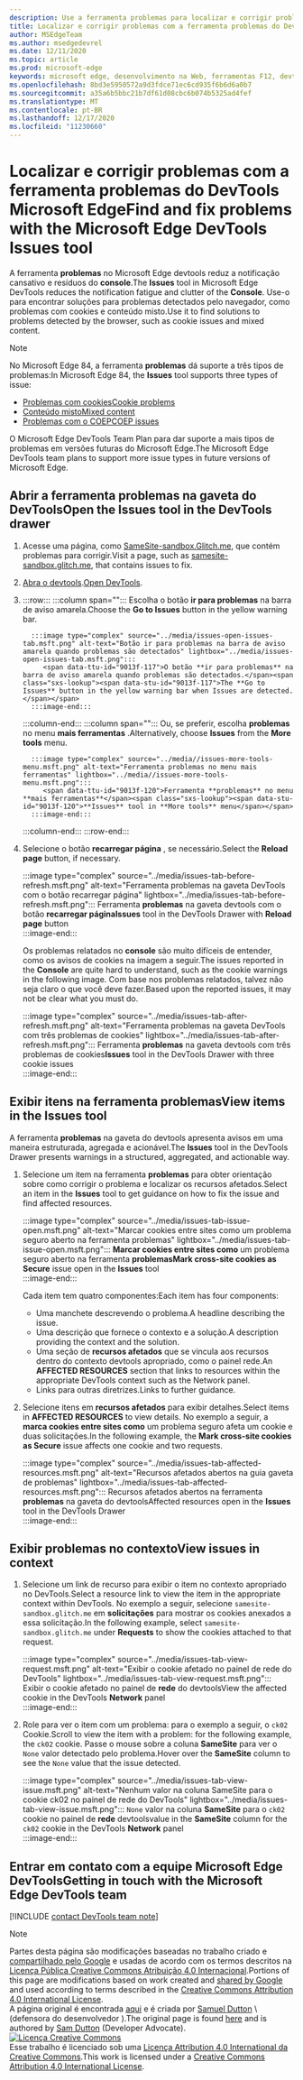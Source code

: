 ```yaml
---
description: Use a ferramenta problemas para localizar e corrigir problemas com o website.
title: Localizar e corrigir problemas com a ferramenta problemas do DevTools Microsoft Edge
author: MSEdgeTeam
ms.author: msedgedevrel
ms.date: 12/11/2020
ms.topic: article
ms.prod: microsoft-edge
keywords: microsoft edge, desenvolvimento na Web, ferramentas F12, devtools
ms.openlocfilehash: 8bd3e5950572a9d3fdce71ec6cd935f6b6d6a0b7
ms.sourcegitcommit: a35a6b5bbc21b7df61d08cbc6b074b5325ad4fef
ms.translationtype: MT
ms.contentlocale: pt-BR
ms.lasthandoff: 12/17/2020
ms.locfileid: "11230660"
---
```

<!-- Copyright Sam Dutton 

   Licensed under the Apache License, Version 2.0 (the "License");
   you may not use this file except in compliance with the License.
   You may obtain a copy of the License at

       https://www.apache.org/licenses/LICENSE-2.0

   Unless required by applicable law or agreed to in writing, software
   distributed under the License is distributed on an "AS IS" BASIS,
   WITHOUT WARRANTIES OR CONDITIONS OF ANY KIND, either express or implied.
   See the License for the specific language governing permissions and
   limitations under the License.  -->  

# <span data-ttu-id="9013f-104">Localizar e corrigir problemas com a ferramenta problemas do DevTools Microsoft Edge</span><span class="sxs-lookup"><span data-stu-id="9013f-104">Find and fix problems with the Microsoft Edge DevTools Issues tool</span></span>  

<span data-ttu-id="9013f-105">A ferramenta **problemas** no Microsoft Edge devtools reduz a notificação cansativo e resíduos do **console**.</span><span class="sxs-lookup"><span data-stu-id="9013f-105">The **Issues** tool in Microsoft Edge DevTools reduces the notification fatigue and clutter of the **Console**.</span></span>  <span data-ttu-id="9013f-106">Use-o para encontrar soluções para problemas detectados pelo navegador, como problemas com cookies e conteúdo misto.</span><span class="sxs-lookup"><span data-stu-id="9013f-106">Use it to find solutions to problems detected by the browser, such as cookie issues and mixed content.</span></span>  

> [!NOTE]
> <span data-ttu-id="9013f-107">No Microsoft Edge 84, a ferramenta **problemas** dá suporte a três tipos de problemas:</span><span class="sxs-lookup"><span data-stu-id="9013f-107">In Microsoft Edge 84, the **Issues** tool supports three types of issue:</span></span>  
> *   [<span data-ttu-id="9013f-108">Problemas com cookies</span><span class="sxs-lookup"><span data-stu-id="9013f-108">Cookie problems</span></span>][MDNSameSiteCookies]  
> *   [<span data-ttu-id="9013f-109">Conteúdo misto</span><span class="sxs-lookup"><span data-stu-id="9013f-109">Mixed content</span></span>][MDNMixedContent]  
> *   [<span data-ttu-id="9013f-110">Problemas com o COEP</span><span class="sxs-lookup"><span data-stu-id="9013f-110">COEP issues</span></span>][W3CCOEPSpec]
> 
> <span data-ttu-id="9013f-111">O Microsoft Edge DevTools Team Plan para dar suporte a mais tipos de problemas em versões futuras do Microsoft Edge.</span><span class="sxs-lookup"><span data-stu-id="9013f-111">The Microsoft Edge DevTools team plans to support more issue types in future versions of Microsoft Edge.</span></span>  

## <span data-ttu-id="9013f-112">Abrir a ferramenta problemas na gaveta do DevTools</span><span class="sxs-lookup"><span data-stu-id="9013f-112">Open the Issues tool in the DevTools drawer</span></span>  

1.  <span data-ttu-id="9013f-113">Acesse uma página, como [SameSite-sandbox.Glitch.me][GlitchSamesiteSandbox], que contém problemas para corrigir.</span><span class="sxs-lookup"><span data-stu-id="9013f-113">Visit a page, such as [samesite-sandbox.glitch.me][GlitchSamesiteSandbox], that contains issues to fix.</span></span>  
1.  <span data-ttu-id="9013f-114">[Abra o devtools][DevtoolsOpen].</span><span class="sxs-lookup"><span data-stu-id="9013f-114">[Open DevTools][DevtoolsOpen].</span></span>  
1.  :::row:::
       :::column span="":::
          <span data-ttu-id="9013f-115">Escolha o botão **ir para problemas** na barra de aviso amarela.</span><span class="sxs-lookup"><span data-stu-id="9013f-115">Choose the **Go to Issues** button in the yellow warning bar.</span></span>  
          
          :::image type="complex" source="../media/issues-open-issues-tab.msft.png" alt-text="Botão ir para problemas na barra de aviso amarela quando problemas são detectados" lightbox="../media/issues-open-issues-tab.msft.png":::
             <span data-ttu-id="9013f-117">O botão **ir para problemas** na barra de aviso amarela quando problemas são detectados.</span><span class="sxs-lookup"><span data-stu-id="9013f-117">The **Go to Issues** button in the yellow warning bar when Issues are detected.</span></span>  
          :::image-end:::  
       :::column-end:::
       :::column span="":::
          <span data-ttu-id="9013f-118">Ou, se preferir, escolha **problemas** no menu **mais ferramentas** .</span><span class="sxs-lookup"><span data-stu-id="9013f-118">Alternatively, choose **Issues** from the **More tools** menu.</span></span>  
          
          :::image type="complex" source="../media//issues-more-tools-menu.msft.png" alt-text="Ferramenta problemas no menu mais ferramentas" lightbox="../media//issues-more-tools-menu.msft.png":::
             <span data-ttu-id="9013f-120">Ferramenta **problemas** no menu **mais ferramentas**</span><span class="sxs-lookup"><span data-stu-id="9013f-120">**Issues** tool in **More tools** menu</span></span>  
          :::image-end:::  
       :::column-end:::
    :::row-end:::
    
1.  <span data-ttu-id="9013f-121">Selecione o botão **recarregar página** , se necessário.</span><span class="sxs-lookup"><span data-stu-id="9013f-121">Select the **Reload page** button, if necessary.</span></span>  
    
    :::image type="complex" source="../media/issues-tab-before-refresh.msft.png" alt-text="Ferramenta problemas na gaveta DevTools com o botão recarregar página" lightbox="../media/issues-tab-before-refresh.msft.png":::
       <span data-ttu-id="9013f-123">Ferramenta **problemas** na gaveta devtools com o botão **recarregar página**</span><span class="sxs-lookup"><span data-stu-id="9013f-123">**Issues** tool in the DevTools Drawer with **Reload page** button</span></span>  
    :::image-end:::  

    <span data-ttu-id="9013f-124">Os problemas relatados no **console** são muito difíceis de entender, como os avisos de cookies na imagem a seguir.</span><span class="sxs-lookup"><span data-stu-id="9013f-124">The issues reported in the **Console** are quite hard to understand, such as the cookie warnings in the following image.</span></span>  <span data-ttu-id="9013f-125">Com base nos problemas relatados, talvez não seja claro o que você deve fazer.</span><span class="sxs-lookup"><span data-stu-id="9013f-125">Based upon the reported issues, it may not be clear what you must do.</span></span>  
    
    :::image type="complex" source="../media/issues-tab-after-refresh.msft.png" alt-text="Ferramenta problemas na gaveta DevTools com três problemas de cookies" lightbox="../media/issues-tab-after-refresh.msft.png":::
       <span data-ttu-id="9013f-127">Ferramenta **problemas** na gaveta devtools com três problemas de cookies</span><span class="sxs-lookup"><span data-stu-id="9013f-127">**Issues** tool in the DevTools Drawer with three cookie issues</span></span>  
    :::image-end:::  
    
## <span data-ttu-id="9013f-128">Exibir itens na ferramenta problemas</span><span class="sxs-lookup"><span data-stu-id="9013f-128">View items in the Issues tool</span></span>  

<span data-ttu-id="9013f-129">A ferramenta **problemas** na gaveta do devtools apresenta avisos em uma maneira estruturada, agregada e acionável.</span><span class="sxs-lookup"><span data-stu-id="9013f-129">The **Issues** tool in the DevTools Drawer presents warnings in a structured, aggregated, and actionable way.</span></span>  

1.  <span data-ttu-id="9013f-130">Selecione um item na ferramenta **problemas** para obter orientação sobre como corrigir o problema e localizar os recursos afetados.</span><span class="sxs-lookup"><span data-stu-id="9013f-130">Select an item in the **Issues** tool to get guidance on how to fix the issue and find affected resources.</span></span>  
    
    :::image type="complex" source="../media/issues-tab-issue-open.msft.png" alt-text="Marcar cookies entre sites como um problema seguro aberto na ferramenta problemas" lightbox="../media/issues-tab-issue-open.msft.png":::
       <span data-ttu-id="9013f-132">**Marcar cookies entre sites como** um problema seguro aberto na ferramenta **problemas**</span><span class="sxs-lookup"><span data-stu-id="9013f-132">**Mark cross-site cookies as Secure** issue open in the **Issues** tool</span></span>  
    :::image-end:::  
    
    <span data-ttu-id="9013f-133">Cada item tem quatro componentes:</span><span class="sxs-lookup"><span data-stu-id="9013f-133">Each item has four components:</span></span>  
    
    *   <span data-ttu-id="9013f-134">Uma manchete descrevendo o problema.</span><span class="sxs-lookup"><span data-stu-id="9013f-134">A headline describing the issue.</span></span>  
    *   <span data-ttu-id="9013f-135">Uma descrição que fornece o contexto e a solução.</span><span class="sxs-lookup"><span data-stu-id="9013f-135">A description providing the context and the solution.</span></span>  
    *   <span data-ttu-id="9013f-136">Uma seção de **recursos afetados** que se vincula aos recursos dentro do contexto devtools apropriado, como o painel rede.</span><span class="sxs-lookup"><span data-stu-id="9013f-136">An **AFFECTED RESOURCES** section that links to resources within the appropriate DevTools context such as the Network panel.</span></span>  
    *   <span data-ttu-id="9013f-137">Links para outras diretrizes.</span><span class="sxs-lookup"><span data-stu-id="9013f-137">Links to further guidance.</span></span>  
    
1.  <span data-ttu-id="9013f-138">Selecione itens em **recursos afetados** para exibir detalhes.</span><span class="sxs-lookup"><span data-stu-id="9013f-138">Select items in **AFFECTED RESOURCES** to view details.</span></span>  <span data-ttu-id="9013f-139">No exemplo a seguir, a **marca cookies entre sites como** um problema seguro afeta um cookie e duas solicitações.</span><span class="sxs-lookup"><span data-stu-id="9013f-139">In the following example, the **Mark cross-site cookies as Secure** issue affects one cookie and two requests.</span></span>  
    
    :::image type="complex" source="../media/issues-tab-affected-resources.msft.png" alt-text="Recursos afetados abertos na guia gaveta de problemas" lightbox="../media/issues-tab-affected-resources.msft.png":::
       <span data-ttu-id="9013f-141">Recursos afetados abertos na ferramenta **problemas** na gaveta do devtools</span><span class="sxs-lookup"><span data-stu-id="9013f-141">Affected resources open in the **Issues** tool in the DevTools Drawer</span></span>  
    :::image-end:::  
    
## <span data-ttu-id="9013f-142">Exibir problemas no contexto</span><span class="sxs-lookup"><span data-stu-id="9013f-142">View issues in context</span></span>  

1.  <span data-ttu-id="9013f-143">Selecione um link de recurso para exibir o item no contexto apropriado no DevTools.</span><span class="sxs-lookup"><span data-stu-id="9013f-143">Select a resource link to view the item in the appropriate context within DevTools.</span></span>  <span data-ttu-id="9013f-144">No exemplo a seguir, selecione `samesite-sandbox.glitch.me` em **solicitações** para mostrar os cookies anexados a essa solicitação.</span><span class="sxs-lookup"><span data-stu-id="9013f-144">In the following example, select `samesite-sandbox.glitch.me` under **Requests** to show the cookies attached to that request.</span></span>  
    
    :::image type="complex" source="../media/issues-tab-view-request.msft.png" alt-text="Exibir o cookie afetado no painel de rede do DevTools" lightbox="../media/issues-tab-view-request.msft.png":::
       <span data-ttu-id="9013f-146">Exibir o cookie afetado no painel de **rede** do devtools</span><span class="sxs-lookup"><span data-stu-id="9013f-146">View the affected cookie in the DevTools **Network** panel</span></span>  
    :::image-end:::  

1.  <span data-ttu-id="9013f-147">Role para ver o item com um problema: para o exemplo a seguir, o `ck02` Cookie.</span><span class="sxs-lookup"><span data-stu-id="9013f-147">Scroll to view the item with a problem: for the following example, the `ck02` cookie.</span></span>  <span data-ttu-id="9013f-148">Passe o mouse sobre a coluna **SameSite** para ver o `None` valor detectado pelo problema.</span><span class="sxs-lookup"><span data-stu-id="9013f-148">Hover over the **SameSite** column to see the `None` value that the issue detected.</span></span>  
    
    :::image type="complex" source="../media/issues-tab-view-issue.msft.png" alt-text="Nenhum valor na coluna SameSite para o cookie ck02 no painel de rede do DevTools" lightbox="../media/issues-tab-view-issue.msft.png":::
       `None` <span data-ttu-id="9013f-150">valor na coluna **SameSite** para o `ck02` cookie no painel de **rede** devtools</span><span class="sxs-lookup"><span data-stu-id="9013f-150">value in the **SameSite** column for the `ck02` cookie in the DevTools **Network** panel</span></span>  
    :::image-end:::  

## <span data-ttu-id="9013f-151">Entrar em contato com a equipe Microsoft Edge DevTools</span><span class="sxs-lookup"><span data-stu-id="9013f-151">Getting in touch with the Microsoft Edge DevTools team</span></span>  

[!INCLUDE [contact DevTools team note](../includes/contact-devtools-team-note.md)]  

<!-- links -->  

[DevtoolsOpen]: ../open/index.md "Abrir o Microsoft Edge DevTools | Documentos da Microsoft"  

[GlitchSamesiteSandbox]: https://samesite-sandbox.glitch.me "Testes de cookies SameSite | Problema"  

[MDNSameSiteCookies]: https://developer.mozilla.org/docs/Web/HTTP/Headers/Set-Cookie/SameSite "SameSite cookies | MDN"  
[MDNMixedContent]: https://developer.mozilla.org/docs/Web/Security/Mixed_content "Conteúdo misto | MDN"  

[W3CCOEPSpec]: https://wicg.github.io/cross-origin-embedder-policy "Política incorporada de origem cruzada | Grupo da Comunidade Incubator da Web"  

> [!NOTE]
> <span data-ttu-id="9013f-157">Partes desta página são modificações baseadas no trabalho criado e [compartilhado pelo Google][GoogleSitePolicies] e usadas de acordo com os termos descritos na [Licença Pública Creative Commons Atribuição 4.0 Internacional][CCA4IL].</span><span class="sxs-lookup"><span data-stu-id="9013f-157">Portions of this page are modifications based on work created and [shared by Google][GoogleSitePolicies] and used according to terms described in the [Creative Commons Attribution 4.0 International License][CCA4IL].</span></span>  
> <span data-ttu-id="9013f-158">A página original é encontrada [aqui](https://developers.google.com/web/tools/chrome-devtools/issues/index) e é criada por [Samuel Dutton][SamDutton] \ (defensora do desenvolvedor \).</span><span class="sxs-lookup"><span data-stu-id="9013f-158">The original page is found [here](https://developers.google.com/web/tools/chrome-devtools/issues/index) and is authored by [Sam Dutton][SamDutton] \(Developer Advocate\).</span></span>  
[![Licença Creative Commons][CCby4Image]][CCA4IL]  
<span data-ttu-id="9013f-160">Esse trabalho é licenciado sob uma [Licença Attribution 4.0 International da Creative Commons][CCA4IL].</span><span class="sxs-lookup"><span data-stu-id="9013f-160">This work is licensed under a [Creative Commons Attribution 4.0 International License][CCA4IL].</span></span>  

[CCA4IL]: https://creativecommons.org/licenses/by/4.0  
[CCby4Image]: https://i.creativecommons.org/l/by/4.0/88x31.png  
[GoogleSitePolicies]: https://developers.google.com/terms/site-policies  
[KayceBasques]: https://developers.google.com/web/resources/contributors/kaycebasques  
[SamDutton]: https://developers.google.com/web/resources/contributors/samdutton  
